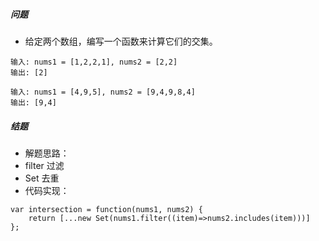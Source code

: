 ##### 问题
- 给定两个数组，编写一个函数来计算它们的交集。
```
输入: nums1 = [1,2,2,1], nums2 = [2,2]
输出: [2]
```

```
输入: nums1 = [4,9,5], nums2 = [9,4,9,8,4]
输出: [9,4]
```

##### 结题
- 解题思路：
 - filter 过滤
 - Set 去重
- 代码实现：
```
var intersection = function(nums1, nums2) {
    return [...new Set(nums1.filter((item)=>nums2.includes(item)))]
};
```
